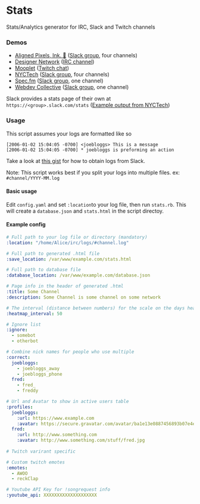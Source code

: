 # Stats
Stats/Analytics generator for IRC, Slack and Twitch channels

### Demos
* [Aligned Pixels, Ink. 🏇](https://kash.im/stats/aligned.html) ([Slack group](http://alignedpixels.com/), four channels)
* [Designer Network](https://kash.im/stats/dn.html) ([IRC channel](http://designers.im/))
* [Mooplet](https://kash.im/stats/mooplet.html) ([Twitch chat](https://www.twitch.tv/mooplet))
* [NYCTech](https://kash.im/stats/nyctech.html) ([Slack group](http://www.nyctechslack.com/), four channels)
* [Spec.fm](https://kash.im/stats/spec.html) ([Slack group](http://spec.fm/), one channel)
* [Webdev Collective](https://kash.im/stats/webdev.html) ([Slack group](http://webdev-collective.clarkt.com/), one channel)

Slack provides a stats page of their own at `https://<group>.slack.com/stats` ([Example output from NYCTech](https://i.imgur.com/CUDfoPx.png))

### Usage

This script assumes your logs are formatted like so

```
[2006-01-02 15:04:05 -0700] <joebloggs> This is a message
[2006-01-02 15:04:05 -0700] * joebloggs is preforming an action
```

Take a look at [this gist](https://gist.github.com/0x263b/a296fad860edc4ea3deb7f30e0e41bc0) for how to obtain logs from Slack.

Note: This script works best if you split your logs into multiple files. ex: `#channel/YYYY-MM.log`

#### Basic usage

Edit `config.yaml` and set `:location`to your log file, then run `stats.rb`. This will create a `database.json` and `stats.html` in the script directoy.

#### Example config

```yaml
# Full path to your log file or directory (mandatory)
:location: "/home/Alice/irc/logs/#channel.log"

# Full path to generated .html file
:save_location: /var/www/example.com/stats.html

# Full path to database file
:database_location: /var/www/example.com/database.json

# Page info in the header of generated .html
:title: Some Channel
:description: Some Channel is some channel on some network

# The interval (distance between numbers) for the scale on the days heatmap. Integer
:heatmap_interval: 50

# Ignore list
:ignore:
  - somebot
  - otherbot

# Combine nick names for people who use multiple
:correct:
  joebloggs:
    - joebloggs_away
    - joebloggs_phone
  fred: 
    - fred_
    - freddy

# Url and Avatar to show in active users table
:profiles:
  joebloggs:
    :url: https://www.example.com
    :avatar: https://secure.gravatar.com/avatar/ba1e13e0887456893b07e4ee8e78aece
  fred:
    :url: http://www.something.com
    :avatar: http://www.something.com/stuff/fred.jpg
 
# Twitch varirant specific

# Custom twitch emotes
:emotes:
  - AWOO
  - reckClap

# Youtube API Key for !songrequest info
:youtube_api: XXXXXXXXXXXXXXXXXXXX

```
